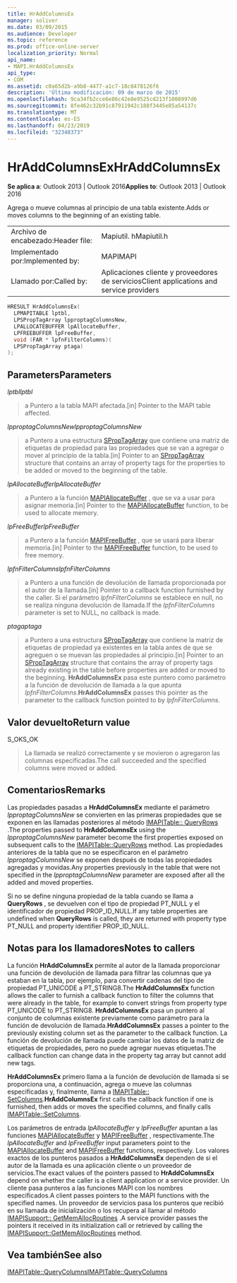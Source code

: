 ```yaml
---
title: HrAddColumnsEx
manager: soliver
ms.date: 03/09/2015
ms.audience: Developer
ms.topic: reference
ms.prod: office-online-server
localization_priority: Normal
api_name:
- MAPI.HrAddColumnsEx
api_type:
- COM
ms.assetid: c0a65d2b-a9b8-4477-a1c7-18c8478126f6
description: 'Última modificación: 09 de marzo de 2015'
ms.openlocfilehash: 9ca34fb2cce6e86c42e8e9525cd213f1008997d6
ms.sourcegitcommit: 8fe462c32b91c87911942c188f3445e85a54137c
ms.translationtype: MT
ms.contentlocale: es-ES
ms.lasthandoff: 04/23/2019
ms.locfileid: "32348373"
---
```

# <a name="hraddcolumnsex"></a><span data-ttu-id="4d831-103">HrAddColumnsEx</span><span class="sxs-lookup"><span data-stu-id="4d831-103">HrAddColumnsEx</span></span>

  
  
<span data-ttu-id="4d831-104">**Se aplica a**: Outlook 2013 | Outlook 2016</span><span class="sxs-lookup"><span data-stu-id="4d831-104">**Applies to**: Outlook 2013 | Outlook 2016</span></span> 
  
<span data-ttu-id="4d831-105">Agrega o mueve columnas al principio de una tabla existente.</span><span class="sxs-lookup"><span data-stu-id="4d831-105">Adds or moves columns to the beginning of an existing table.</span></span> 
  
|||
|:-----|:-----|
|<span data-ttu-id="4d831-106">Archivo de encabezado:</span><span class="sxs-lookup"><span data-stu-id="4d831-106">Header file:</span></span>  <br/> |<span data-ttu-id="4d831-107">Mapiutil. h</span><span class="sxs-lookup"><span data-stu-id="4d831-107">Mapiutil.h</span></span>  <br/> |
|<span data-ttu-id="4d831-108">Implementado por:</span><span class="sxs-lookup"><span data-stu-id="4d831-108">Implemented by:</span></span>  <br/> |<span data-ttu-id="4d831-109">MAPI</span><span class="sxs-lookup"><span data-stu-id="4d831-109">MAPI</span></span>  <br/> |
|<span data-ttu-id="4d831-110">Llamado por:</span><span class="sxs-lookup"><span data-stu-id="4d831-110">Called by:</span></span>  <br/> |<span data-ttu-id="4d831-111">Aplicaciones cliente y proveedores de servicios</span><span class="sxs-lookup"><span data-stu-id="4d831-111">Client applications and service providers</span></span>  <br/> |
   
```cpp
HRESULT HrAddColumnsEx(
  LPMAPITABLE lptbl,
  LPSPropTagArray lpproptagColumnsNew,
  LPALLOCATEBUFFER lpAllocateBuffer,
  LPFREEBUFFER lpFreeBuffer,
  void (FAR * lpfnFilterColumns)(
  LPSPropTagArray ptaga)
);
```

## <a name="parameters"></a><span data-ttu-id="4d831-112">Parameters</span><span class="sxs-lookup"><span data-stu-id="4d831-112">Parameters</span></span>

 <span data-ttu-id="4d831-113">_lptbl_</span><span class="sxs-lookup"><span data-stu-id="4d831-113">_lptbl_</span></span>
  
> <span data-ttu-id="4d831-114">a Puntero a la tabla MAPI afectada.</span><span class="sxs-lookup"><span data-stu-id="4d831-114">[in] Pointer to the MAPI table affected.</span></span> 
    
 <span data-ttu-id="4d831-115">_lpproptagColumnsNew_</span><span class="sxs-lookup"><span data-stu-id="4d831-115">_lpproptagColumnsNew_</span></span>
  
> <span data-ttu-id="4d831-116">a Puntero a una estructura [SPropTagArray](sproptagarray.md) que contiene una matriz de etiquetas de propiedad para las propiedades que se van a agregar o mover al principio de la tabla.</span><span class="sxs-lookup"><span data-stu-id="4d831-116">[in] Pointer to an [SPropTagArray](sproptagarray.md) structure that contains an array of property tags for the properties to be added or moved to the beginning of the table.</span></span> 
    
 <span data-ttu-id="4d831-117">_lpAllocateBuffer_</span><span class="sxs-lookup"><span data-stu-id="4d831-117">_lpAllocateBuffer_</span></span>
  
> <span data-ttu-id="4d831-118">a Puntero a la función [MAPIAllocateBuffer](mapiallocatebuffer.md) , que se va a usar para asignar memoria.</span><span class="sxs-lookup"><span data-stu-id="4d831-118">[in] Pointer to the [MAPIAllocateBuffer](mapiallocatebuffer.md) function, to be used to allocate memory.</span></span> 
    
 <span data-ttu-id="4d831-119">_lpFreeBuffer_</span><span class="sxs-lookup"><span data-stu-id="4d831-119">_lpFreeBuffer_</span></span>
  
> <span data-ttu-id="4d831-120">a Puntero a la función [MAPIFreeBuffer](mapifreebuffer.md) , que se usará para liberar memoria.</span><span class="sxs-lookup"><span data-stu-id="4d831-120">[in] Pointer to the [MAPIFreeBuffer](mapifreebuffer.md) function, to be used to free memory.</span></span> 
    
 <span data-ttu-id="4d831-121">_lpfnFilterColumns_</span><span class="sxs-lookup"><span data-stu-id="4d831-121">_lpfnFilterColumns_</span></span>
  
> <span data-ttu-id="4d831-122">a Puntero a una función de devolución de llamada proporcionada por el autor de la llamada.</span><span class="sxs-lookup"><span data-stu-id="4d831-122">[in] Pointer to a callback function furnished by the caller.</span></span> <span data-ttu-id="4d831-123">Si el parámetro _lpfnFilterColumns_ se establece en null, no se realiza ninguna devolución de llamada.</span><span class="sxs-lookup"><span data-stu-id="4d831-123">If the  _lpfnFilterColumns_ parameter is set to NULL, no callback is made.</span></span> 
    
 <span data-ttu-id="4d831-124">_ptaga_</span><span class="sxs-lookup"><span data-stu-id="4d831-124">_ptaga_</span></span>
  
> <span data-ttu-id="4d831-125">a Puntero a una estructura [SPropTagArray](sproptagarray.md) que contiene la matriz de etiquetas de propiedad ya existentes en la tabla antes de que se agreguen o se muevan las propiedades al principio.</span><span class="sxs-lookup"><span data-stu-id="4d831-125">[in] Pointer to an [SPropTagArray](sproptagarray.md) structure that contains the array of property tags already existing in the table before properties are added or moved to the beginning.</span></span> <span data-ttu-id="4d831-126">**HrAddColumnsEx** pasa este puntero como parámetro a la función de devolución de llamada a la que apunta _lpfnFilterColumns_.</span><span class="sxs-lookup"><span data-stu-id="4d831-126">**HrAddColumnsEx** passes this pointer as the parameter to the callback function pointed to by  _lpfnFilterColumns_.</span></span>
    
## <a name="return-value"></a><span data-ttu-id="4d831-127">Valor devuelto</span><span class="sxs-lookup"><span data-stu-id="4d831-127">Return value</span></span>

<span data-ttu-id="4d831-128">S_OK</span><span class="sxs-lookup"><span data-stu-id="4d831-128">S_OK</span></span> 
  
> <span data-ttu-id="4d831-129">La llamada se realizó correctamente y se movieron o agregaron las columnas especificadas.</span><span class="sxs-lookup"><span data-stu-id="4d831-129">The call succeeded and the specified columns were moved or added.</span></span>
    
## <a name="remarks"></a><span data-ttu-id="4d831-130">Comentarios</span><span class="sxs-lookup"><span data-stu-id="4d831-130">Remarks</span></span>

<span data-ttu-id="4d831-131">Las propiedades pasadas a **HrAddColumnsEx** mediante el parámetro _lpproptagColumnsNew_ se convierten en las primeras propiedades que se exponen en las llamadas posteriores al método [IMAPITable:: QueryRows](imapitable-queryrows.md) .</span><span class="sxs-lookup"><span data-stu-id="4d831-131">The properties passed to **HrAddColumnsEx** using the  _lpproptagColumnsNew_ parameter become the first properties exposed on subsequent calls to the [IMAPITable::QueryRows](imapitable-queryrows.md) method.</span></span> <span data-ttu-id="4d831-132">Las propiedades anteriores de la tabla que no se especificaron en el parámetro _lpproptagColumnsNew_ se exponen después de todas las propiedades agregadas y movidas.</span><span class="sxs-lookup"><span data-stu-id="4d831-132">Any properties previously in the table that were not specified in the  _lpproptagColumnsNew_ parameter are exposed after all the added and moved properties.</span></span> 
  
<span data-ttu-id="4d831-133">Si no se define ninguna propiedad de la tabla cuando se llama a **QueryRows** , se devuelven con el tipo de propiedad PT_NULL y el identificador de propiedad PROP_ID_NULL.</span><span class="sxs-lookup"><span data-stu-id="4d831-133">If any table properties are undefined when **QueryRows** is called, they are returned with property type PT_NULL and property identifier PROP_ID_NULL.</span></span> 
  
## <a name="notes-to-callers"></a><span data-ttu-id="4d831-134">Notas para los llamadores</span><span class="sxs-lookup"><span data-stu-id="4d831-134">Notes to callers</span></span>

<span data-ttu-id="4d831-135">La función **HrAddColumnsEx** permite al autor de la llamada proporcionar una función de devolución de llamada para filtrar las columnas que ya estaban en la tabla, por ejemplo, para convertir cadenas del tipo de propiedad PT_UNICODE a PT_STRING8.</span><span class="sxs-lookup"><span data-stu-id="4d831-135">The **HrAddColumnsEx** function allows the caller to furnish a callback function to filter the columns that were already in the table, for example to convert strings from property type PT_UNICODE to PT_STRING8.</span></span> <span data-ttu-id="4d831-136">**HrAddColumnsEx** pasa un puntero al conjunto de columnas existente previamente como parámetro para la función de devolución de llamada.</span><span class="sxs-lookup"><span data-stu-id="4d831-136">**HrAddColumnsEx** passes a pointer to the previously existing column set as the parameter to the callback function.</span></span> <span data-ttu-id="4d831-137">La función de devolución de llamada puede cambiar los datos de la matriz de etiquetas de propiedades, pero no puede agregar nuevas etiquetas.</span><span class="sxs-lookup"><span data-stu-id="4d831-137">The callback function can change data in the property tag array but cannot add new tags.</span></span> 
  
 <span data-ttu-id="4d831-138">**HrAddColumnsEx** primero llama a la función de devolución de llamada si se proporciona una, a continuación, agrega o mueve las columnas especificadas y, finalmente, llama a [IMAPITable:: SetColumns](imapitable-setcolumns.md).</span><span class="sxs-lookup"><span data-stu-id="4d831-138">**HrAddColumnsEx** first calls the callback function if one is furnished, then adds or moves the specified columns, and finally calls [IMAPITable::SetColumns](imapitable-setcolumns.md).</span></span> 
  
<span data-ttu-id="4d831-139">Los parámetros de entrada _lpAllocateBuffer_ y _lpFreeBuffer_ apuntan a las funciones [MAPIAllocateBuffer](mapiallocatebuffer.md) y [MAPIFreeBuffer](mapifreebuffer.md) , respectivamente.</span><span class="sxs-lookup"><span data-stu-id="4d831-139">The  _lpAllocateBuffer_ and  _lpFreeBuffer_ input parameters point to the [MAPIAllocateBuffer](mapiallocatebuffer.md) and [MAPIFreeBuffer](mapifreebuffer.md) functions, respectively.</span></span> <span data-ttu-id="4d831-140">Los valores exactos de los punteros pasados a **HrAddColumnsEx** dependen de si el autor de la llamada es una aplicación cliente o un proveedor de servicios.</span><span class="sxs-lookup"><span data-stu-id="4d831-140">The exact values of the pointers passed to **HrAddColumnsEx** depend on whether the caller is a client application or a service provider.</span></span> <span data-ttu-id="4d831-141">Un cliente pasa punteros a las funciones MAPI con los nombres especificados.</span><span class="sxs-lookup"><span data-stu-id="4d831-141">A client passes pointers to the MAPI functions with the specified names.</span></span> <span data-ttu-id="4d831-142">Un proveedor de servicios pasa los punteros que recibió en su llamada de inicialización o los recupera al llamar al método [IMAPISupport:: GetMemAllocRoutines](imapisupport-getmemallocroutines.md) .</span><span class="sxs-lookup"><span data-stu-id="4d831-142">A service provider passes the pointers it received in its initialization call or retrieved by calling the [IMAPISupport::GetMemAllocRoutines](imapisupport-getmemallocroutines.md) method.</span></span> 
  
## <a name="see-also"></a><span data-ttu-id="4d831-143">Vea también</span><span class="sxs-lookup"><span data-stu-id="4d831-143">See also</span></span>



[<span data-ttu-id="4d831-144">IMAPITable::QueryColumns</span><span class="sxs-lookup"><span data-stu-id="4d831-144">IMAPITable::QueryColumns</span></span>](imapitable-querycolumns.md)

